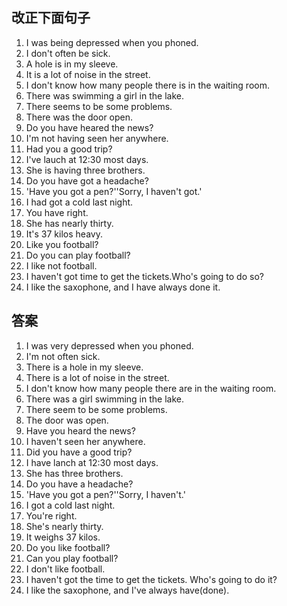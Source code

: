 ## 改正下面句子
1. I was being depressed when you phoned.
2. I don't often be sick.
3. A hole is in my sleeve.
4. It is a lot of noise in the street.
5. I don't know how many people there is in the waiting room.
6. There was swimming a girl in the lake.
7. There seems to be some problems.
8. There was the door open.
9. Do you have heared the news?
10. I'm not having seen her anywhere.
11. Had you a good trip?
12. I've lauch at 12:30 most days.
13. She is having three brothers.
14. Do you have got a headache?
15. 'Have you got a pen?''Sorry, I haven't got.'
16. I had got a cold last night.
17. You have right.
18. She has nearly thirty.
19. It's 37 kilos heavy.
20. Like you football?
21. Do you can play football?
22. I like not football.
23. I haven't got time to get the tickets.Who's going to do so?
24. I like the saxophone, and I have always done it.

## 答案
1. I was very depressed when you phoned.
2. I'm not often sick.
3. There is a hole in my sleeve.
4. There is a lot of noise in the street.
5. I don't know how many people there are in the waiting room.
6. There was a girl swimming in the lake.
7. There seem to be some problems.
8. The door was open.
9. Have you heard the news?
10. I haven't seen her anywhere.
11. Did you have a good trip?
12. I have lanch at 12:30 most days.
13. She has three brothers.
14. Do you have a headache?
15. 'Have you got a pen?''Sorry, I haven't.'
16. I got a cold last night.
17. You're right.
18. She's nearly thirty.
19. It weighs 37 kilos.
20. Do you like football?
21. Can you play football?
22. I don't like football.
23. I haven't got the time to get the tickets. Who's going to do it?
24. I like the saxophone, and I've always have(done).